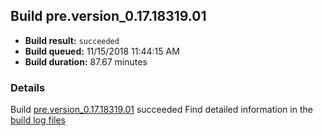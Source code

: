 ## Build pre.version_0.17.18319.01
- **Build result:** `succeeded`
- **Build queued:** 11/15/2018 11:44:15 AM
- **Build duration:** 87.67 minutes
### Details
Build [pre.version_0.17.18319.01](https://winappstudio.visualstudio.com/web/build.aspx?pcguid=a4ef43be-68ce-4195-a619-079b4d9834c2&builduri=vstfs%3a%2f%2f%2fBuild%2fBuild%2f26582) succeeded
Find detailed information in the [build log files](https://uwpctdiags.blob.core.windows.net/buildlogs/pre.version_0.17.18319.01_logs.zip)
